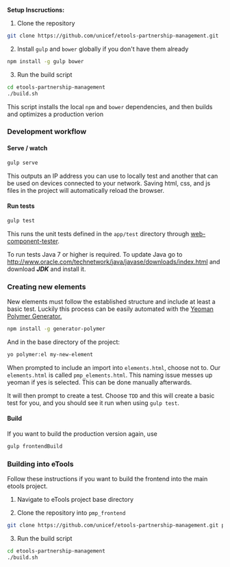 **Setup Inscructions:**

1)  Clone the repository

```sh
git clone https://github.com/unicef/etools-partnership-management.git
```

2)  Install `gulp` and `bower` globally if you don't have them already

```sh
npm install -g gulp bower
```

3)  Run the build script

```sh
cd etools-partnership-management
./build.sh
```

This script installs the local `npm` and `bower` dependencies,
and then builds and optimizes a production verion


### Development workflow

#### Serve / watch

```sh
gulp serve
```

This outputs an IP address you can use to locally test and another that can be used on devices connected to your network.
Saving html, css, and js files in the project will automatically reload the browser.

#### Run tests

```sh
gulp test
```

This runs the unit tests defined in the `app/test` directory through [web-component-tester](https://github.com/Polymer/web-component-tester).

To run tests Java 7 or higher is required. To update Java go to http://www.oracle.com/technetwork/java/javase/downloads/index.html and download ***JDK*** and install it.

### Creating new elements

New elements must follow the established structure and include at least a basic test.
Luckily this process can be easily automated with the [Yeoman Polymer Generator.](https://github.com/yeoman/generator-polymer)

```sh
npm install -g generator-polymer
```

And in the base directory of the project:

```sh
yo polymer:el my-new-element
```

When prompted to include an import into `elements.html`, choose not to. Our `elements.html` is called `pmp_elements.html`.
This naming issue messes up yeoman if yes is selected. This can be done manually afterwards.

It will then prompt to create a test. Choose `TDD` and this will create a basic test for you, and you should see it run when using `gulp test`.

#### Build

If you want to build the production version again, use

```sh
gulp frontendBuild
```

### Building into eTools

Follow these instructions if you want to build the frontend into the main etools project.

1)  Navigate to eTools project base directory

1)  Clone the repository into `pmp_frontend`

```sh
git clone https://github.com/unicef/etools-partnership-management.git pmp_frontend
```

3)  Run the build script

```sh
cd etools-partnership-management
./build.sh
```
